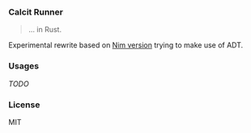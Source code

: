 ### Calcit Runner

> ... in Rust.

Experimental rewrite based on [Nim version](https://github.com/calcit-lang/calcit-runner) trying to make use of ADT.

### Usages

_TODO_

### License

MIT

